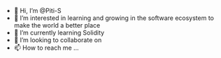 - 👋 Hi, I’m @Piti-S
- 👀 I’m interested in learning and growing in the software ecosystem to make the world a better place
- 🌱 I’m currently learning Solidity
- 💞️ I’m looking to collaborate on <TBD>
- 📫 How to reach me ...

<!---
Piti-S/Piti-S is a ✨ special ✨ repository because its `README.md` (this file) appears on your GitHub profile.
You can click the Preview link to take a look at your changes.
--->
